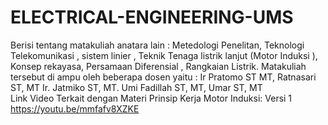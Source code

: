 # ELECTRICAL-ENGINEERING-UMS
Berisi tentang matakuliah anatara lain : Metedologi Penelitan, Teknologi Telekomunikasi ,  sistem linier , Teknik Tenaga listrik lanjut (Motor Induksi ), Konsep rekayasa, Persamaan Diferensial , Rangkaian Listrik. Matakuliah tersebut di ampu oleh beberapa dosen yaitu : Ir Pratomo ST MT,  Ratnasari ST, MT Ir. Jatmiko ST, MT.  Umi Fadillah ST, MT,  Umar ST, MT  
Link Video Terkait dengan Materi Prinsip Kerja Motor Induksi: Versi 1  https://youtu.be/mmfafv8XZKE
